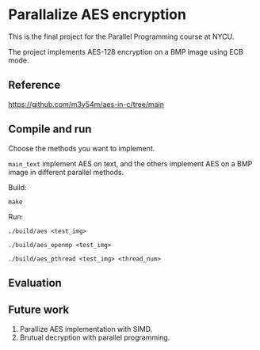 # Parallalize AES encryption
This is the final project for the Parallel Programming course at NYCU.

The project implements AES-128 encryption on a BMP image using ECB mode.
## Reference
https://github.com/m3y54m/aes-in-c/tree/main
## Compile and run
Choose the methods you want to implement.

`main_text` implement AES on text, and the others implement AES on a BMP image in different parallel methods.

Build:
```
make
```

Run: 
```
./build/aes <test_img>
```
```
./build/aes_openmp <test_img>
```
```
./build/aes_pthread <test_img> <thread_num>
```

## Evaluation

## Future work
1. Parallize AES implementation with SIMD.
2. Brutual decryption with parallel programming.
